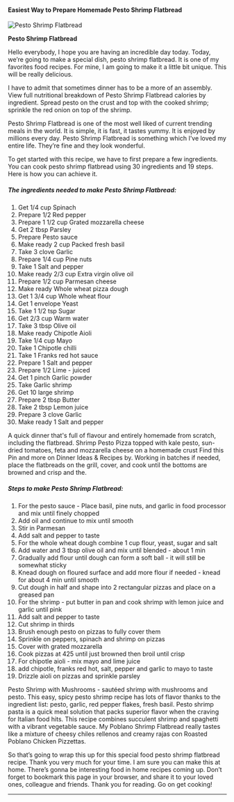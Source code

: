             

#### Easiest Way to Prepare Homemade Pesto Shrimp Flatbread

![Pesto Shrimp Flatbread](https://img-global.cpcdn.com/recipes/5385411712516096/751x532cq70/pesto-shrimp-flatbread-recipe-main-photo.jpg)

**Pesto Shrimp Flatbread**

Hello everybody, I hope you are having an incredible day today. Today, we’re going to make a special dish, pesto shrimp flatbread. It is one of my favorites food recipes. For mine, I am going to make it a little bit unique. This will be really delicious.

I have to admit that sometimes dinner has to be a more of an assembly. View full nutritional breakdown of Pesto Shrimp Flatbread calories by ingredient. Spread pesto on the crust and top with the cooked shrimp; sprinkle the red onion on top of the shrimp.

Pesto Shrimp Flatbread is one of the most well liked of current trending meals in the world. It is simple, it is fast, it tastes yummy. It is enjoyed by millions every day. Pesto Shrimp Flatbread is something which I’ve loved my entire life. They’re fine and they look wonderful.

To get started with this recipe, we have to first prepare a few ingredients. You can cook pesto shrimp flatbread using 30 ingredients and 19 steps. Here is how you can achieve it.

##### The ingredients needed to make Pesto Shrimp Flatbread:

1.  Get 1/4 cup Spinach
2.  Prepare 1/2 Red pepper
3.  Prepare 1 1/2 cup Grated mozzarella cheese
4.  Get 2 tbsp Parsley
5.  Prepare Pesto sauce
6.  Make ready 2 cup Packed fresh basil
7.  Take 3 clove Garlic
8.  Prepare 1/4 cup Pine nuts
9.  Take 1 Salt and pepper
10.  Make ready 2/3 cup Extra virgin olive oil
11.  Prepare 1/2 cup Parmesan cheese
12.  Make ready Whole wheat pizza dough
13.  Get 1 3/4 cup Whole wheat flour
14.  Get 1 envelope Yeast
15.  Take 1 1/2 tsp Sugar
16.  Get 2/3 cup Warm water
17.  Take 3 tbsp Olive oil
18.  Make ready Chipotle Aioli
19.  Take 1/4 cup Mayo
20.  Take 1 Chipotle chilli
21.  Take 1 Franks red hot sauce
22.  Prepare 1 Salt and pepper
23.  Prepare 1/2 Lime - juiced
24.  Get 1 pinch Garlic powder
25.  Take Garlic shrimp
26.  Get 10 large shrimp
27.  Prepare 2 tbsp Butter
28.  Take 2 tbsp Lemon juice
29.  Prepare 3 clove Garlic
30.  Make ready 1 Salt and pepper

A quick dinner that's full of flavour and entirely homemade from scratch, including the flatbread. Shrimp Pesto Pizza topped with kale pesto, sun-dried tomatoes, feta and mozzarella cheese on a homemade crust Find this Pin and more on Dinner Ideas & Recipes by. Working in batches if needed, place the flatbreads on the grill, cover, and cook until the bottoms are browned and crisp and the.

##### Steps to make Pesto Shrimp Flatbread:

1.  For the pesto sauce - Place basil, pine nuts, and garlic in food processor and mix until finely chopped
2.  Add oil and continue to mix until smooth
3.  Stir in Parmesan
4.  Add salt and pepper to taste
5.  For the whole wheat dough combine 1 cup flour, yeast, sugar and salt
6.  Add water and 3 tbsp olive oil and mix until blended - about 1 min
7.  Gradually add flour until dough can form a soft ball - it will still be somewhat sticky
8.  Knead dough on floured surface and add more flour if needed - knead for about 4 min until smooth
9.  Cut dough in half and shape into 2 rectangular pizzas and place on a greased pan
10.  For the shrimp - put butter in pan and cook shrimp with lemon juice and garlic until pink
11.  Add salt and pepper to taste
12.  Cut shrimp in thirds
13.  Brush enough pesto on pizzas to fully cover them
14.  Sprinkle on peppers, spinach and shrimp on pizzas
15.  Cover with grated mozzarella
16.  Cook pizzas at 425 until just browned then broil until crisp
17.  For chipotle aioli - mix mayo and lime juice
18.  add chipotle, franks red hot, salt, pepper and garlic to mayo to taste
19.  Drizzle aioli on pizzas and sprinkle parsley

Pesto Shrimp with Mushrooms - sautéed shrimp with mushrooms and pesto. This easy, spicy pesto shrimp recipe has lots of flavor thanks to the ingredient list: pesto, garlic, red pepper flakes, fresh basil. Pesto shrimp pasta is a quick meal solution that packs superior flavor when the craving for Italian food hits. This recipe combines succulent shrimp and spaghetti with a vibrant vegetable sauce. My Poblano Shrimp Flatbread really tastes like a mixture of cheesy chiles rellenos and creamy rajas con Roasted Poblano Chicken Pizzettas.

So that’s going to wrap this up for this special food pesto shrimp flatbread recipe. Thank you very much for your time. I am sure you can make this at home. There’s gonna be interesting food in home recipes coming up. Don’t forget to bookmark this page in your browser, and share it to your loved ones, colleague and friends. Thank you for reading. Go on get cooking!

* * *